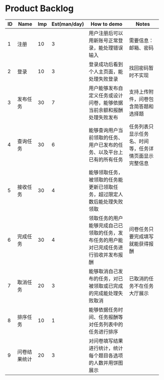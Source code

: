 # Product Backlog

| ID   | Name         | Imp  | Est(man/day) | How to demo                                                  | Notes                                                  |
| ---- | ------------ | ---- | ------------ | ------------------------------------------------------------ | ------------------------------------------------------ |
| 1    | 注册         | 10   | 3            | 用户注册后可以用新账号正常登录，能处理错误输入               | 需要信息：邮箱、密码                                   |
| 2    | 登录         | 10   | 3            | 登录成功后看到个人主页面，能处理失败登录                     | 找回密码暂时不实现                                     |
| 3    | 发布任务     | 30   | 7            | 用户能够发布自定义任务或设计问卷，能够依据当前余额和报酬处理失败发布 | 支持上传附件，问卷包含简答题和选择题                   |
| 4    | 查询任务     | 30   | 6            | 能够查询用户当前领取的任务、用户已发布的任务、以及平台上已有的所有任务 | 任务列表只显示任务名、时间等，任务详情页面显示完整信息 |
| 5    | 接收任务     | 30   | 4            | 能够领取任务，被领取的任务能更新已领取任务，超过限定人数后能处理失败领取 |                                                        |
| 6    | 完成任务     | 30   | 4            | 领取任务的用户能够完成自己已领取的任务，发布任务的用户能对已完成任务进行验收并发布报酬 | 问卷任务只要完成填写就能获得报酬                       |
| 7    | 取消任务     | 20   | 3            | 能够取消自己发布的任务，对已被领取或已完成的完成能处理失败取消 | 已取消的任务不在任务大厅展示                           |
| 8    | 排序任务     | 10   | 1            | 能够依据任务时间、任务报酬等对任务列表中的任务进行排序       |                                                        |
| 9    | 问卷结果统计 | 20   | 3            | 对问卷填写结果进行统计，统计每个题目各选项的人数并用饼图展示 |                                                        |

